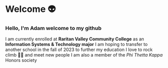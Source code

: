 <!--
**Adam-Millman/Adam-Millman** is a ✨ _special_ ✨ repository because its `README.md` (this file) appears on your GitHub profile.

Here are some ideas to get you started:

🔭 I’m currently working on ...
- 🌱 I’m currently learning ...
- 👯 I’m looking to collaborate on ...
- 🤔 I’m looking for help with ...
- 💬 Ask me about ...
- 📫 How to reach me: ...
- 😄 Pronouns: ...
- ⚡ Fun fact: ...
-->
# Welcome :alien:
### Hello, I'm Adam welcome to my github
I am currently enrolled at **Raritan Valley Community College** as an **Information Systems & Technology major**
I am hoping to transfer to another school in the fall of 2023 to further my education
I love to rock climb :climbing_man: and meet new people
I am also a member of the *Phi Thetta Kappa* Honors society
